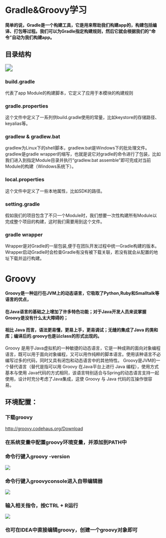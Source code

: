 # Gradle&Groovy学习

#### 简单的说，Gradle是一个构建工具，它是用来帮助我们构建app的，构建包括编译、打包等过程。我们可以为Gradle指定构建规则，然后它就会根据我们的“命令”自动为我们构建app。

## 目录结构

<img src="C:\Users\yang10.gao\Desktop\MyBox\UploadForGit\doc\pics\gradle\gradle目录结构.png" style="zoom:150%;" />

### build.gradle
代表了app Module的构建脚本，它定义了应用于本模块的构建规则
### gradle.properties
这个文件中定义了一系列供build.gradle使用的常量，比如keystore的存储路径、keyalias等。
### gradlew & gradlew.bat
gradlew为Linux下的shell脚本，gradlew.bat是Windows下的批处理文件。gradlew是gradle wrapper的缩写，也就是说它对gradle的命令进行了包装，比如我们进入到指定Module目录并执行“gradlew.bat assemble”即可完成对当前Module的构建（Windows系统下）。
### local.properties
这个文件中定义了一些本地属性，比如SDK的路径。
### setting.gradle
假如我们的项目包含了不只一个Module时，我们想要一次性构建所有Module以完成整个项目的构建，这时我们需要用到这个文件。
### gradle wrapper
Wrapper是对Gradle的一层包装,便于在团队开发过程中统一Gradle构建的版本。  
Wrapper启动Gradle时会检查Gradle有没有被下载关联，若没有就会从配置的地址下载并运行构建。

# Groovy

#### Groovy是一种运行在JVM上的动态语言，它吸取了Python,Ruby和Smalltalk等语言的优点，
#### 在Java语言的基础之上增加了许多特色功能；对于Java开发人员来说掌握Groovy是没有什么太大障碍的；
#### 相比 Java 而言，语法更易懂，更易上手，更易调试；无缝的集成了Java 的类和库；编译后的.groovy也是以class的形式出现的。
Groovy 是用于Java虚拟机的一种敏捷的动态语言，它是一种成熟的面向对象编程语言，既可以用于面向对象编程，又可以用作纯粹的脚本语言。使用该种语言不必编写过多的代码，同时又具有闭包和动态语言中的其他特性。
Groovy是JVM的一个替代语言（替代是指可以用 Groovy 在Java平台上进行 Java 编程），使用方式基本与使用 Java代码的方式相同，该语言特别适合与Spring的动态语言支持一起使用，设计时充分考虑了Java集成，这使 Groovy 与 Java 代码的互操作很容易。
## 环境配置：
### 下载groovy
http://groovy.codehaus.org/Download
### 在系统变量中配置groovy环境变量，并添加到PATH中
### 命令行键入groovy -version
![](https://github.com/gaoynui/AndroidTV-learning/blob/master/pics/groovy%E7%89%88%E6%9C%AC.PNG?raw=true)
### 命令行键入groovyconsole进入自带编辑器
![](https://github.com/gaoynui/AndroidTV-learning/blob/master/pics/groovyconsole.PNG?raw=true)
### 输入相关指令，按CTRL + R运行
![](https://github.com/gaoynui/AndroidTV-learning/blob/master/pics/groovyconsole%E7%BC%96%E8%BE%91%E7%A4%BA%E4%BE%8B.PNG?raw=true)

### 也可在IDEA中直接编辑groovy，创建一个groovy对象即可